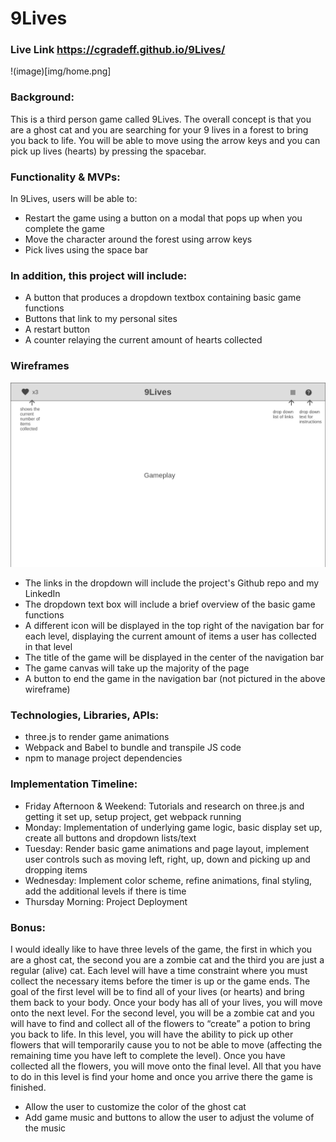 # 9Lives

### Live Link https://cgradeff.github.io/9Lives/

!(image)[img/home.png]

### Background:

This is a third person game called 9Lives. The overall concept is that you are a ghost cat and you are searching for your 9 lives in a forest to bring you back to life. You will be able to move using the arrow keys and you can pick up lives (hearts) by pressing the spacebar. 

### Functionality & MVPs:

In 9Lives, users will be able to:
- Restart the game using a button on a modal that pops up when you complete the game
- Move the character around the forest using arrow keys
- Pick lives using the space bar

### In addition, this project will include:
- A button that produces a dropdown textbox containing basic game functions
- Buttons that link to my personal sites
- A restart button
- A counter relaying the current amount of hearts collected

### Wireframes
![Image](./Homepage.png)
- The links in the dropdown will include the project's Github repo and my LinkedIn
- The dropdown text box will include a brief overview of the basic game functions
- A different icon will be displayed in the top right of the navigation bar for each level, displaying the current amount of items a user has collected in that level
- The title of the game will be displayed in the center of the navigation bar
- The game canvas will take up the majority of the page 
- A button to end the game in the navigation bar (not pictured in the above wireframe) 

### Technologies, Libraries, APIs:
- three.js to render game animations
- Webpack and Babel to bundle and transpile JS code
- npm to manage project dependencies

### Implementation Timeline:
- Friday Afternoon & Weekend: Tutorials and research on three.js and getting it set up, setup project, get webpack running
- Monday: Implementation of underlying game logic, basic display set up, create all buttons and dropdown lists/text
- Tuesday: Render basic game animations and page layout, implement user controls such as moving left, right, up, down and picking up and dropping items
- Wednesday: Implement color scheme, refine animations, final styling, add the additional levels if there is time
- Thursday Morning: Project Deployment

### Bonus:

I would ideally like to have three levels of the game, the first in which you are a ghost cat, the second you are a zombie cat and the third you are just a regular (alive) cat. Each level will have a time constraint where you must collect the necessary items before the timer is up or the game ends. The goal of the first level will be to find all of your lives (or hearts) and bring them back to your body. Once your body has all of your lives, you will move onto the next level. For the second level, you will be a zombie cat and you will have to find and collect all of the flowers to “create” a potion to bring you back to life. In this level, you will have the ability to pick up other flowers that will temporarily cause you to not be able to move (affecting the remaining time you have left to complete the level). Once you have collected all the flowers, you will move onto the final level. All that you have to do in this level is find your home and once you arrive there the game is finished.

- Allow the user to customize the color of the ghost cat
- Add game music and buttons to allow the user to adjust the volume of the music
